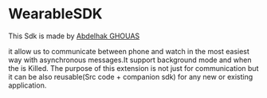 # WearableSDK

This Sdk is made by [Abdelhak GHOUAS](https://github.com/ghouasabdelhak)

it allow us to communicate between phone and watch in the most easiest way with asynchronous messages.It support background mode and when the is Killed.
The purpose of this extension is not just for communication but it can be also reusable(Src code + companion sdk) for any new or existing application.

